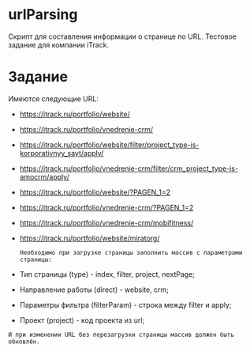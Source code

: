 # urlParsing
Скрипт для составления информации о странице по URL.
Тестовое задание для компании iTrack.

# Задание
  Имеются следующие URL:
  - https://itrack.ru/portfolio/website/
  - https://itrack.ru/portfolio/vnedrenie-crm/
  - https://itrack.ru/portfolio/website/filter/project_type-is-korporativnyy_sayt/apply/
  - https://itrack.ru/portfolio/vnedrenie-crm/filter/crm_project_type-is-amocrm/apply/
  - https://itrack.ru/portfolio/website/?PAGEN_1=2
  - https://itrack.ru/portfolio/vnedrenie-crm/?PAGEN_1=2
  - https://itrack.ru/portfolio/vnedrenie-crm/mobifitness/
  - https://itrack.ru/portfolio/website/miratorg/
  
  		Необходимо при загрузке страницы заполнить массив с параметрами страницы:
   - Тип страницы (type) - index, filter, project, nextPage;
   - Направление работы (direct) - website, crm;
   - Параметры фильтра (filterParam) - строка между filter и apply;
   - Проект (project) - код проекта из url;

	И при изменении URL без перезагрузки страницы массив должен быть обновлён.



